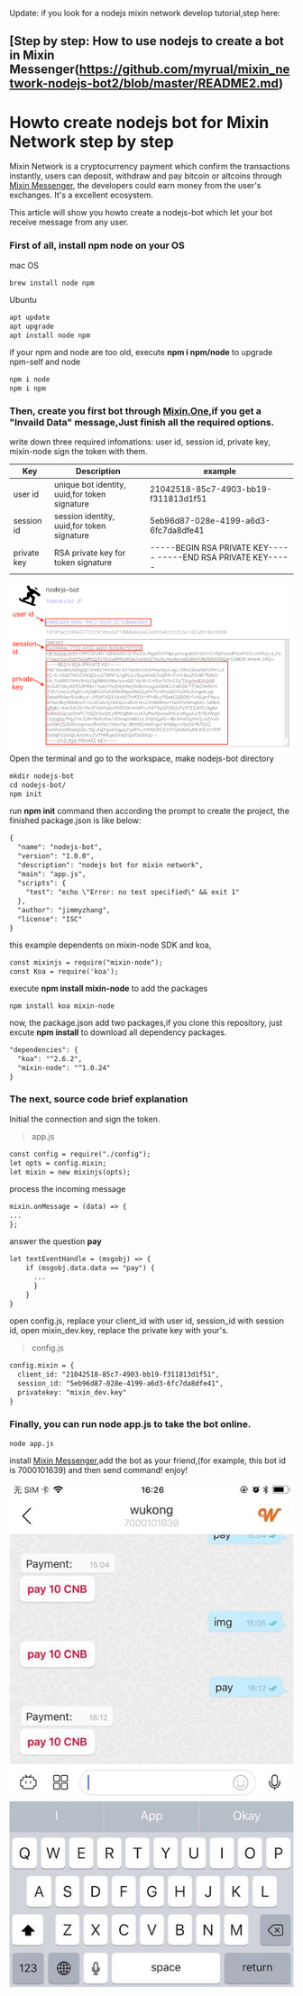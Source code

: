Update: if you look for a nodejs mixin network develop tutorial,step here:
## [Step by step: How to use nodejs to create a bot in Mixin Messenger(https://github.com/myrual/mixin_network-nodejs-bot2/blob/master/README2.md)

# Howto create nodejs bot for Mixin Network step by step
Mixin Network is a cryptocurrency payment which confirm the transactions instantly,  users can deposit, withdraw and pay bitcoin or altcoins through [Mixin Messenger](https://mixin.one/),
the developers could earn money from the user's exchanges. It's a excellent ecosystem.

This article will show you howto create a nodejs-bot which let your bot receive message from any user.

### First of all, install npm node on your OS
mac OS
```
brew install node npm
```

Ubuntu
```
apt update
apt upgrade
apt install node npm
```
if your npm and node are too old, execute **npm i npm/node** to upgrade npm-self and node
```
npm i node
npm i npm
```

### Then, create you first bot through [Mixin.One](https://developers.mixin.one/dashboard),if you get a "Invaild Data" message,Just finish all the required options.
write down three required infomations: user id, session id, private key, mixin-node sign the token with them.

| Key | Description                                  |   example                                         |
| --- | -------------------------------------------- |  -------------------------------------------------
| user id | unique bot identity, uuid,for token signature | 21042518-85c7-4903-bb19-f311813d1f51          |
| session id | session identity, uuid,for token signature | 5eb96d87-028e-4199-a6d3-6fc7da8dfe41          |
| private key | RSA private key for token signature  | -----BEGIN RSA PRIVATE KEY----- -----END RSA PRIVATE KEY-----


![mixin_network-keys](https://github.com/wenewzhang/mixin_network-nodejs-bot/blob/master/mixin_network-keys.png)
Open the terminal and go to the workspace, make nodejs-bot directory
```
mkdir nodejs-bot
cd nodejs-bot/
npm init
```
run **npm init** command then according the prompt to create the project, the finished package.json is like below:
```
{
  "name": "nodejs-bot",
  "version": "1.0.0",
  "description": "nodejs bot for mixin network",
  "main": "app.js",
  "scripts": {
    "test": "echo \"Error: no test specified\" && exit 1"
  },
  "author": "jimmyzhang",
  "license": "ISC"
}
```
this example dependents on mixin-node SDK and koa,
```
const mixinjs = require("mixin-node");
const Koa = require('koa');
```
execute **npm install mixin-node** to add the packages
```
npm install koa mixin-node
```
now, the package.json add two packages,if you clone this repository, just excute **npm install** to download all dependency packages.
```
"dependencies": {
  "koa": "^2.6.2",
  "mixin-node": "^1.0.24"
}
```

### The next, source code brief explanation
Initial the connection and sign the token.
> app.js
```
const config = require("./config");
let opts = config.mixin;
let mixin = new mixinjs(opts);
```
process the incoming message
```
mixin.onMessage = (data) => {
...
};
```
answer the question **pay**
```
let textEventHandle = (msgobj) => {
    if (msgobj.data.data == "pay") {
      ...
      }
    }
}
```
open config.js, replace your client_id with user id, session_id with session id,
open mixin_dev.key, replace the private key with your's.
> config.js
```
config.mixin = {
  client_id: "21042518-85c7-4903-bb19-f311813d1f51",
  session_id: "5eb96d87-028e-4199-a6d3-6fc7da8dfe41",
  privatekey: "mixin_dev.key"
}
```
### Finally, you can run **node app.js** to take the bot online.
```
node app.js
```

install [Mixin Messenger](https://mixin.one/),add the bot as your friend,(for example, this bot id is 7000101639) and then send command!
enjoy!

![mixin_messenger](https://github.com/wenewzhang/mixin_network-nodejs-bot/blob/master/mixin_messenger-bot.jpeg)
